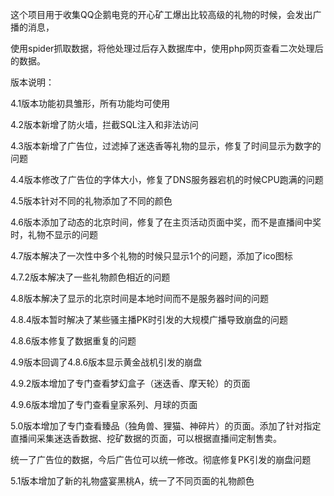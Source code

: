 这个项目用于收集QQ企鹅电竞的开心矿工爆出比较高级的礼物的时候，会发出广播的消息，

使用spider抓取数据，将他处理过后存入数据库中，使用php网页查看二次处理后的数据。

版本说明：

4.1版本功能初具雏形，所有功能均可使用

4.2版本新增了防火墙，拦截SQL注入和非法访问

4.3版本新增了广告位，过滤掉了迷迭香等礼物的显示，修复了时间显示为数字的问题

4.4版本修改了广告位的字体大小，修复了DNS服务器宕机的时候CPU跑满的问题

4.5版本针对不同的礼物添加了不同的颜色

4.6版本添加了动态的北京时间，修复了在主页活动页面中奖，而不是直播间中奖时，礼物不显示的问题

4.7版本解决了一次性中多个礼物的时候只显示1个的问题，添加了ico图标

4.7.2版本解决了一些礼物颜色相近的问题

4.8版本解决了显示的北京时间是本地时间而不是服务器时间的问题

4.8.4版本暂时解决了某些骚主播PK时引发的大规模广播导致崩盘的问题

4.8.6版本修复了数据重复的问题

4.9版本回调了4.8.6版本显示黄金战机引发的崩盘

4.9.2版本增加了专门查看梦幻盒子（迷迭香、摩天轮）的页面

4.9.6版本增加了专门查看皇家系列、月球的页面

5.0版本增加了专门查看臻品（独角兽、狸猫、神碎片）的页面。添加了针对指定直播间采集迷迭香数据、挖矿数据的页面，可以根据直播间定制售卖。

统一了广告位的数据，今后广告位可以统一修改。彻底修复PK引发的崩盘问题

5.1版本增加了新的礼物盛宴黑桃A，统一了不同页面的礼物颜色

